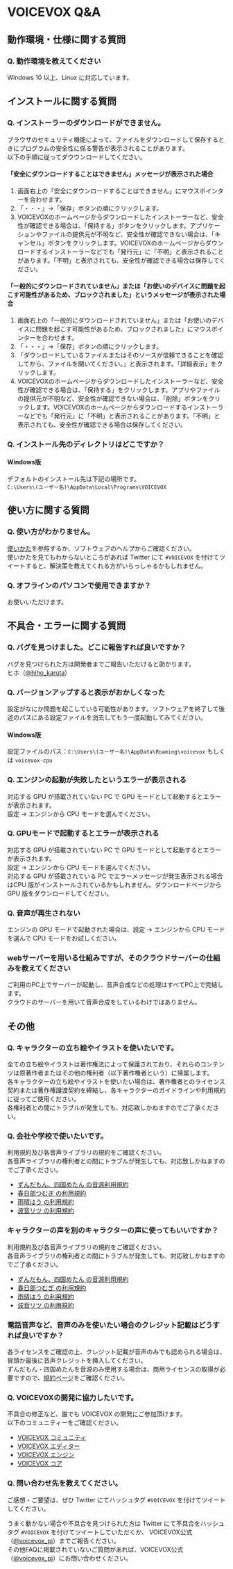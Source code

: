 # VOICEVOX Q&A
 
## 動作環境・仕様に関する質問

### Q. 動作環境を教えてください
Windows 10 以上、Linux に対応しています。  

## インストールに関する質問

### Q. インストーラーのダウンロードができません。

ブラウザのセキュリティ機能によって、ファイルをダウンロードして保存するときにプログラムの安全性に係る警告が表示されることがあります。  
以下の手順に従ってダウウンロードしてください。

#### 「安全にダウンロードすることはできません」メッセージが表示された場合

1. 画面右上の「安全にダウンロードすることはできません」にマウスポインターを合わせます。
2. 「・・・」→「保存」ボタンの順にクリックします。
3. VOICEVOXのホームページからダウンロードしたインストーラーなど、安全性が確認できる場合は、「保持する」ボタンをクリックします。アプリケーションやファイルの提供元が不明など、安全性が確認できない場合は、「キャンセル」ボタンをクリックします。VOICEVOXのホームページからダウンロードするインストーラーなどでも「発行元」に「不明」と表示されることがあります。「不明」と表示されても、安全性が確認できる場合は保存してください。

#### 「一般的にダウンロードされていません」または「お使いのデバイスに問題を起こす可能性があるため、ブロックされました」というメッセージが表示された場合

1. 画面右上の「一般的にダウンロードされていません」または「お使いのデバイスに問題を起こす可能性があるため、ブロックされました」にマウスポインターを合わせます。
2. 「・・・」→「保存」ボタンの順にクリックします。
3. 「ダウンロードしているファイルまたはそのソースが信頼できることを確認してから、ファイルを開いてください。」と表示されます。「詳細表示」をクリックします。
4. VOICEVOXのホームページからダウンロードしたインストーラーなど、安全性が確認できる場合は、「保持する」をクリックします。アプリやファイルの提供元が不明など、安全性が確認できない場合は、「削除」ボタンをクリックします。VOICEVOXのホームページからダウンロードするインストーラーなどでも「発行元」に「不明」と表示されることがあります。「不明」と表示されても、安全性が確認できる場合は保存してください。

### Q. インストール先のディレクトリはどこですか？

#### Windows版

デフォルトのインストール先は下記の場所です。  
`C:\Users\(ユーザー名)\AppData\Local\Programs\VOICEVOX`

## 使い方に関する質問

### Q. 使い方がわかりません。

[使いかた](https://voicevox.hiroshiba.jp/how_to_use)を参照するか、ソフトウェアのヘルプからご確認ください。  
使いかたを見てもわからないところがあれば Twitter にて `#VOICEVOX` を付けてツイートすると、解決策を教えてくれる方がいらっしゃるかもしれません。

### Q. オフラインのパソコンで使用できますか？

お使いいただけます。

## 不具合・エラーに関する質問

### Q. バグを見つけました。どこに報告すれば良いですか？

バグを見つけられた方は開発者までご報告いただけると助かります。  
ヒホ（[@hiho_karuta](https://twitter.com/hiho_karuta)）
### Q. バージョンアップすると表示がおかしくなった

設定がなにか問題を起こしている可能性があります。ソフトウェアを終了して後述のパスにある設定ファイルを消去してもう一度起動してみてください。

#### Windows版

設定ファイルのパス：`C:\Users\(ユーザー名)\AppData\Roaming\voicevox` もしくは `voicevox-cpu`

### Q. エンジンの起動が失敗したというエラーが表示される

対応する GPU が搭載されていない PC で GPU モードとして起動するとエラーが表示されます。  
設定 → エンジンから CPU モードを選んでください。

### Q. GPUモードで起動するとエラーが表示される

対応する GPU が搭載されていない PC で GPU モードとして起動するとエラーが表示されます。  
設定 → エンジンから CPU モードを選んでください。  
対応する GPU が搭載されている PC でエラーメッセージが発生表示される場合はCPU 版がインストールされているかもしれません。ダウンロードページから GPU 版をダウンロードしてください。

### Q. 音声が再生されない

エンジンの GPU モードで起動された場合は、設定 → エンジンから CPU モードを選んで CPU モードをお試しください。

### webサーバーを用いる仕組みですが、そのクラウドサーバーの仕組みを教えてください

ご利用のPC上でサーバーが起動し、音声合成などの処理はすべてPC上で完結します。  
クラウドのサーバーを用いて音声合成をしているわけではありません。

## その他

### Q. キャラクターの立ち絵やイラストを使いたいです。

全ての立ち絵やイラストは著作権法によって保護されており、それらのコンテンツは原著作者またはその他の権利者（以下著作権者という）に帰属します。  
各キャラクターの立ち絵やイラストを使いたい場合は、著作権者とのライセンス契約または著作権譲渡契約を締結し、各キャラクターのガイドラインや利用規約に従ってご使用ください。    
各権利者との間にトラブルが発生しても、対応致しかねますのでご了承ください。

### Q. 会社や学校で使いたいです。

利用規約及び各音声ライブラリの規約をご確認ください。  
各音声ライブラリの権利者との間にトラブルが発生しても、対応致しかねますのでご了承ください。
- [ずんだもん、四国めたん の音源利用規約](https://zunko.jp/con_ongen_kiyaku.html)
- [春日部つむぎ の利用規約](https://tsukushinyoki10.wixsite.com/ktsumugiofficial/利用規約)
- [雨晴はう の利用規約](https://amehau.com/?page_id=225)
- [波音リツ の利用規約](http://canon-voice.com/kiyaku.html)

### キャラクターの声を別のキャラクターの声に使ってもいいですか？

利用規約及び各音声ライブラリの規約をご確認ください。  
各音声ライブラリの権利者との間にトラブルが発生しても、対応致しかねますのでご了承ください。
- [ずんだもん、四国めたん の音源利用規約](https://zunko.jp/con_ongen_kiyaku.html)
- [春日部つむぎ の利用規約](https://tsukushinyoki10.wixsite.com/ktsumugiofficial/利用規約)
- [雨晴はう の利用規約](https://amehau.com/?page_id=225)
- [波音リツ の利用規約](http://canon-voice.com/kiyaku.html)

### 電話音声など、音声のみを使いたい場合のクレジット記載はどうすれば良いですか？

各ライセンスをご確認の上、クレジット記載が音声のみでも認められる場合は、冒頭か最後に音声クレジットを挿入してください。  
ずんだもん・四国めたんを音源のみ使用する場合は、商用ライセンスの取得が必要ですので、[規約ページ](https://zunko.jp/con_ongen_kiyaku.html)をご確認ください。

### Q. VOICEVOXの開発に協力したいです。

不具合の修正など、誰でも VOICEVOX の開発にご参加頂けます。  
以下のコミュニティーをご確認ください。

- [VOICEVOX コミュニティ](https://github.com/VOICEVOX)
- [VOICEVOX エディター](https://github.com/VOICEVOX/voicevox)
- [VOICEVOX エンジン](https://github.com/VOICEVOX/voicevox_engine)
- [VOICEVOX コア](https://github.com/VOICEVOX/voicevox_core)

### Q. 問い合わせ先を教えてください。

ご感想・ご要望は、ぜひ Twitter にてハッシュタグ `#VOICEVOX` を付けてツイートしてください。

うまく動かない場合や不具合を見つけられた方は Twitter にて不具合をハッシュタグ `#VOICEVOX` を付けてツイートしていただくか、  VOICEVOX公式（[@voicevox_pj](https://twitter.com/voicevox_pj)）までご報告ください。  
その他FAQに掲載されていないご質問があれば、VOICEVOX公式（[@voicevox_pj](https://twitter.com/voicevox_pj)）にお問い合わせください。
 